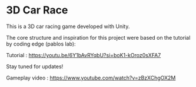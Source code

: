 # 3D Car Race

This is a 3D car racing game developed with Unity.

The core structure and inspiration for this project were based on the tutorial by coding edge (pablos lab):

Tutorial : https://youtu.be/6Y1bAvRYqbU?si=boK1-kOroz0sXFA7

Stay tuned for updates!

Gameplay video : https://www.youtube.com/watch?v=zBzXChgOX2M
